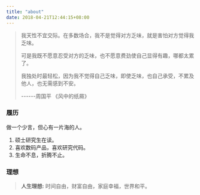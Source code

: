 ```yaml
---
title: "about"
date: 2018-04-21T12:44:15+08:00
---
```

> 我天性不宜交际。在多数场合，我不是觉得对方乏味，就是害怕对方觉得我乏味。
>
> 可是我既不愿意忍受对方的乏味，也不愿意费劲使自己显得有趣，哪都太累了。
>
> 我独处时最轻松，因为我不觉得自己乏味，即使乏味，也自己承受，不累及他人，也无需感到不安。
>
> ------周国平 《风中的纸屑》

### 履历

做一个少言，但心有一片海的人。

1. 硕士研究生在读。
2. 喜欢数码产品，喜欢研究代码。
3. 生命不息，折腾不止。



### 理想

>**人生理想:**
时间自由，财富自由，家庭幸福，世界和平。


